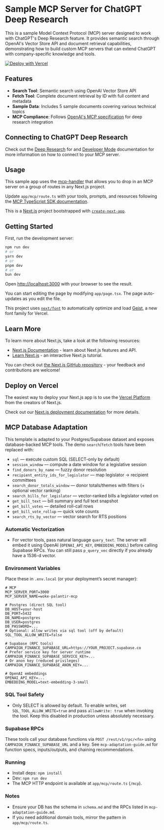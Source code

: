 # Sample MCP Server for ChatGPT Deep Research

This is a sample Model Context Protocol (MCP) server designed to work with ChatGPT's Deep Research feature. It provides semantic search through OpenAI's Vector Store API and document retrieval capabilities, demonstrating how to build custom MCP servers that can extend ChatGPT with company-specific knowledge and tools.

[![Deploy with Vercel](https://vercel.com/button)](https://vercel.com/new/clone?repository-url=https%3A%2F%2Fgithub.com%2Fvercel-labs%2Fdeep-research-template)

## Features

- **Search Tool**: Semantic search using OpenAI Vector Store API
- **Fetch Tool**: Complete document retrieval by ID with full content and metadata
- **Sample Data**: Includes 5 sample documents covering various technical topics
- **MCP Compliance**: Follows [OpenAI's MCP specification](https://platform.openai.com/docs/mcp#test-and-connect-your-mcp-server) for deep research integration

## Connecting to ChatGPT Deep Research

Check out the [Deep Research](https://platform.openai.com/docs/mcp#create-an-mcp-server) for and [Developer Mode](https://platform.openai.com/docs/guides/developer-mode) documentation for more information on how to connect to your MCP server.

## Usage

This sample app uses the [mcp-handler](https://www.npmjs.com/package/mcp-handler) that allows you to drop in an MCP server on a group of routes in any Next.js project.

Update `app/mcp/route.ts` with your tools, prompts, and resources following the [MCP TypeScript SDK documentation](https://github.com/modelcontextprotocol/typescript-sdk/tree/main?tab=readme-ov-file#server).


This is a [Next.js](https://nextjs.org) project bootstrapped with [`create-next-app`](https://nextjs.org/docs/app/api-reference/cli/create-next-app).

## Getting Started

First, run the development server:

```bash
npm run dev
# or
yarn dev
# or
pnpm dev
# or
bun dev
```

Open [http://localhost:3000](http://localhost:3000) with your browser to see the result.

You can start editing the page by modifying `app/page.tsx`. The page auto-updates as you edit the file.

This project uses [`next/font`](https://nextjs.org/docs/app/building-your-application/optimizing/fonts) to automatically optimize and load [Geist](https://vercel.com/font), a new font family for Vercel.

## Learn More

To learn more about Next.js, take a look at the following resources:

- [Next.js Documentation](https://nextjs.org/docs) - learn about Next.js features and API.
- [Learn Next.js](https://nextjs.org/learn) - an interactive Next.js tutorial.

You can check out [the Next.js GitHub repository](https://github.com/vercel/next.js) - your feedback and contributions are welcome!

## Deploy on Vercel

The easiest way to deploy your Next.js app is to use the [Vercel Platform](https://vercel.com/new?utm_medium=default-template&filter=next.js&utm_source=create-next-app&utm_campaign=create-next-app-readme) from the creators of Next.js.

Check out our [Next.js deployment documentation](https://nextjs.org/docs/app/building-your-application/deploying) for more details.

## MCP Database Adaptation

This template is adapted to your Postgres/Supabase dataset and exposes database-backed MCP tools. The demo `search`/`fetch` tools have been replaced with:

- `sql` — execute custom SQL (SELECT-only by default)
- `session_window` — compute a date window for a legislative session
- `find_donors_by_name` — fuzzy donor resolution
- `recipient_entity_ids_for_legislator` — map legislator → recipient committees
- `search_donor_totals_window` — donor totals/themes with filters (+ optional vector ranking)
- `search_bills_for_legislator` — vector-ranked bills a legislator voted on
- `get_bill_text` — bill summary and full text snapshot
- `get_bill_votes` — detailed roll-call rows
- `get_bill_vote_rollup` — quick vote counts
- `search_rts_by_vector` — vector search for RTS positions

### Automatic Vectorization
- For vector tools, pass natural language `query_text`. The server will embed it using OpenAI (`OPENAI_API_KEY`, `EMBEDDING_MODEL`) before calling Supabase RPCs. You can still pass `p_query_vec` directly if you already have a 1536-d vector.

### Environment Variables
Place these in `.env.local` (or your deployment’s secret manager):

```
# MCP
MCP_SERVER_PORT=3000
MCP_SERVER_NAME=woke-palantir-mcp

# Postgres (direct SQL tool)
DB_HOST=your-host
DB_PORT=5432
DB_NAME=postgres
DB_USER=postgres
DB_PASSWORD=...
# Optional: allow writes via sql tool (off by default)
SQL_TOOL_ALLOW_WRITE=false

# Supabase (RPC tools)
CAMPAIGN_FINANCE_SUPABASE_URL=https://YOUR_PROJECT.supabase.co
# Prefer service key for server runtime
CAMPAIGN_FINANCE_SUPABASE_SERVICE_KEY=...
# Or anon key (reduced privileges)
CAMPAIGN_FINANCE_SUPABASE_ANON_KEY=...

# OpenAI embeddings
OPENAI_API_KEY=...
EMBEDDING_MODEL=text-embedding-3-small
```

### SQL Tool Safety
- Only SELECT is allowed by default. To enable writes, set `SQL_TOOL_ALLOW_WRITE=true` and pass `allowWrite: true` when invoking the tool. Keep this disabled in production unless absolutely necessary.

### Supabase RPCs
These tools call your database functions via `POST /rest/v1/rpc/<fn>` using `CAMPAIGN_FINANCE_SUPABASE_URL` and a key. See `mcp-adaptation-guide.md` for function specs, inputs/outputs, and chaining recommendations.

### Running
- Install deps: `npm install`
- Dev: `npm run dev`
- The MCP HTTP endpoint is available at `app/mcp/route.ts` (`/mcp`).

### Notes
- Ensure your DB has the schema in `schema.md` and the RPCs listed in `mcp-adaptation-guide.md`.
- If you need additional domain tools, mirror the pattern in `app/mcp/route.ts`.
